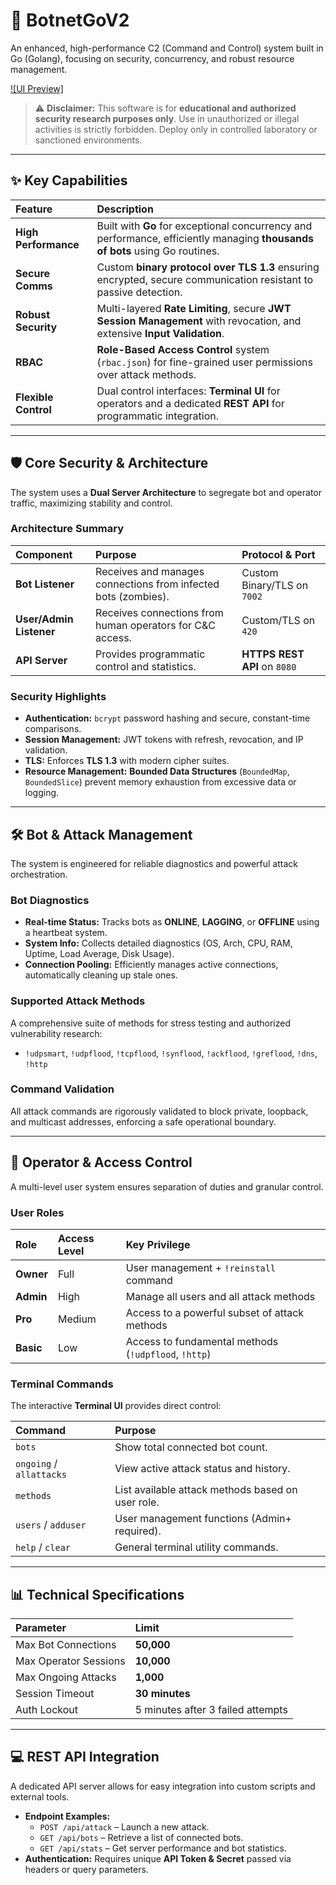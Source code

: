 # 🔱 BotnetGoV2

An enhanced, high-performance C2 (Command and Control) system built in Go (Golang), focusing on security, concurrency, and robust resource management.

[![UI Preview]](https://github.com/user-attachments/assets/cf1d4a33-b106-4858-ae98-15c67a6d3a43)


> ⚠️ **Disclaimer:** This software is for **educational and authorized security research purposes only**. Use in unauthorized or illegal activities is strictly forbidden. Deploy only in controlled laboratory or sanctioned environments.

---

## ✨ Key Capabilities

| Feature | Description |
| :--- | :--- |
| **High Performance** | Built with **Go** for exceptional concurrency and performance, efficiently managing **thousands of bots** using Go routines. |
| **Secure Comms** | Custom **binary protocol over TLS 1.3** ensuring encrypted, secure communication resistant to passive detection. |
| **Robust Security** | Multi-layered **Rate Limiting**, secure **JWT Session Management** with revocation, and extensive **Input Validation**. |
| **RBAC** | **Role-Based Access Control** system (`rbac.json`) for fine-grained user permissions over attack methods. |
| **Flexible Control** | Dual control interfaces: **Terminal UI** for operators and a dedicated **REST API** for programmatic integration. |

---

## 🛡️ Core Security & Architecture

The system uses a **Dual Server Architecture** to segregate bot and operator traffic, maximizing stability and control.

### Architecture Summary

| Component | Purpose | Protocol & Port |
| :--- | :--- | :--- |
| **Bot Listener** | Receives and manages connections from infected bots (zombies). | Custom Binary/TLS on `7002` |
| **User/Admin Listener** | Receives connections from human operators for C&C access. | Custom/TLS on `420` |
| **API Server** | Provides programmatic control and statistics. | **HTTPS REST API** on `8080` |

### Security Highlights
* **Authentication:** `bcrypt` password hashing and secure, constant-time comparisons.
* **Session Management:** JWT tokens with refresh, revocation, and IP validation.
* **TLS:** Enforces **TLS 1.3** with modern cipher suites.
* **Resource Management:** **Bounded Data Structures** (`BoundedMap`, `BoundedSlice`) prevent memory exhaustion from excessive data or logging.

---

## 🛠️ Bot & Attack Management

The system is engineered for reliable diagnostics and powerful attack orchestration.

### Bot Diagnostics
* **Real-time Status:** Tracks bots as **ONLINE**, **LAGGING**, or **OFFLINE** using a heartbeat system.
* **System Info:** Collects detailed diagnostics (OS, Arch, CPU, RAM, Uptime, Load Average, Disk Usage).
* **Connection Pooling:** Efficiently manages active connections, automatically cleaning up stale ones.

### Supported Attack Methods
A comprehensive suite of methods for stress testing and authorized vulnerability research:
* `!udpsmart`, `!udpflood`, `!tcpflood`, `!synflood`, `!ackflood`, `!greflood`, `!dns`, `!http`

### Command Validation
All attack commands are rigorously validated to block private, loopback, and multicast addresses, enforcing a safe operational boundary.

---

## 👤 Operator & Access Control

A multi-level user system ensures separation of duties and granular control.

### User Roles
| Role | Access Level | Key Privilege |
| :--- | :--- | :--- |
| **Owner** | Full | User management + `!reinstall` command |
| **Admin** | High | Manage all users and all attack methods |
| **Pro** | Medium | Access to a powerful subset of attack methods |
| **Basic** | Low | Access to fundamental methods (`!udpflood`, `!http`) |

### Terminal Commands
The interactive **Terminal UI** provides direct control:

| Command | Purpose |
| :--- | :--- |
| `bots` | Show total connected bot count. |
| `ongoing` / `allattacks` | View active attack status and history. |
| `methods` | List available attack methods based on user role. |
| `users` / `adduser` | User management functions (Admin+ required). |
| `help` / `clear` | General terminal utility commands. |

---

## 📊 Technical Specifications

| Parameter | Limit |
| :--- | :--- |
| Max Bot Connections | **50,000** |
| Max Operator Sessions | **10,000** |
| Max Ongoing Attacks | **1,000** |
| Session Timeout | **30 minutes** |
| Auth Lockout | 5 minutes after 3 failed attempts |

---

## 💻 REST API Integration

A dedicated API server allows for easy integration into custom scripts and external tools.

* **Endpoint Examples:**
    * `POST /api/attack` – Launch a new attack.
    * `GET /api/bots` – Retrieve a list of connected bots.
    * `GET /api/stats` – Get server performance and bot statistics.
* **Authentication:** Requires unique **API Token & Secret** passed via headers or query parameters.

